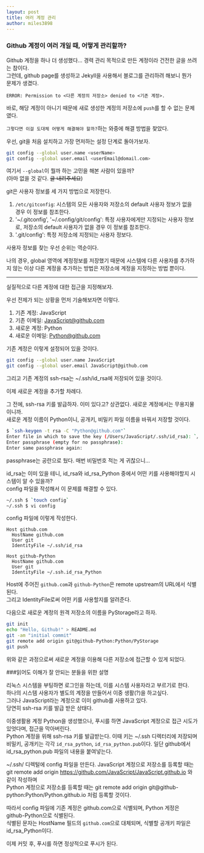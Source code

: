 ```yaml
---
layout: post
title: 여러 계정 관리
author: miles3898
---
```


### Github 계정이 여러 개일 때, 어떻게 관리할까?

Github 계정을 하나 더 생성했다... 경력 관리 목적으로 만든 계정이라 건전한 글을 쓰려는 참이다.<br />
그런데, github page를 생성하고 Jekyll을 사용해서 블로그를 관리하려 해보니 뭔가 문제가 생겼다.

```
ERROR: Permission to <다른 계정의 저장소> denied to <기존 계정>.
```

바로, 해당 계정이 아니기 때문에 새로 생성한 계정의 저장소에 `push`를 할 수 없는 문제였다.

`그렇다면 이걸 도대체 어떻게 해결해야 할까?`하는 와중에 해결 방법을 찾았다.

우선, git을 처음 설치하고 가장 먼저하는 설정 단계로 돌아가보자.

```bash
git config --global user.name <userName>
git config --global user.email <userEmail@domail.com>
```

여기서 `--global`이 뭘까 하는 고민을 해본 사람이 있을까?<br />
(아마 없을 것 같다. ~~글 내려주세요~~)

git은 사용자 정보를 세 가지 방법으로 저장한다.<br />
1. `/etc/gitconfig`: 시스템의 모든 사용자와 저장소의 default 사용자 정보가 없을 경우 이 정보를 참조한다.
2. '~/.gitconfig', '~/.config/git/config': 특정 사용자에게만 지정되는 사용자 정보로, 저장소의 default 사용자가 없을 경우 이 정보를 참조한다.
3. '.git/config': 특정 저장소에 지정되는 사용자 정보다.

사용자 정보를 찾는 우선 순위는 역순이다.

나의 경우, global 영역에 계정정보를 저장했기 때문에 시스템에 다른 사용자를 추가하지 않는 이상 다른 계정을 추가하는 방법은 저장소에 계정을 지정하는 방법 뿐이다.<br />

---

실질적으로 다른 계정에 대한 접근을 지정해보자.

우선 전제가 되는 상황을 먼저 기술해보자면 이렇다.<br />
1. 기존 계정: JavaScript<br />
2. 기존 이메일: JavaScript@github.com<br />
3. 새로운 계정: Python<br />
4. 새로운 이메일: Python@github.com<br />

기존 계정은 이렇게 설정되어 있을 것이다.<br />

```bash
git config --global user.name JavaScript
git config --global user.email JavaScript@github.com
```
그리고 기존 계정의 ssh-rsa는 ~/.ssh/id_rsa에 저장되어 있을 것이다.<br />

이제 새로운 계정을 추가할 차례다.

그 전에, ssh-rsa 키를 발급하자. 이미 있다고? 상관없다. 새로운 계정에서는 무용지물이니까.<br />
새로운 계정 이름이 Python이니, 공개키, 비밀키 파일 이름을 바꿔서 저장할 것이다.<br />

```bash
$ `ssh-keygen -t rsa -C "Python@github.com"`
Enter file in which to save the key (/Users/JavaScript/.ssh/id_rsa): `/Users/JavaScript/.ssh/id_rsa_Python`
Enter passphrase (empty for no passphrase): 
Enter same passphrase again: 
```
passphrase는 공란으로 뒀다. 매번 비밀번호 적는 게 귀찮으니...<br />

id_rsa는 이미 있을 테니, id_rsa와 id_rsa_Python 중에서 어떤 키를 사용해야할지 시스템이 알 수 있을까?<br />
config 파일을 작성해서 이 문제를 해결할 수 있다.

```bash
~/.ssh $ `touch config`
~/.ssh $ vi config
```

config 파일에 이렇게 작성한다.

```config
Host github.com
  HostName github.com
  User git
  IdentityFile ~/.ssh/id_rsa
  
Host github-Python
  HostName github.com
  User git
  IdentityFile ~/.ssh.id_rsa_Python
```
Host에 주어진 `github.com`과 `github-Python`은 remote upstream의 URL에서 식별된다.<br />
그리고 IdentityFile로써 어떤 키를 사용할지를 알려준다.

다음으로 새로운 계정의 원격 저장소의 이름을 PyStorage라고 하자.

```bash
git init
echo "Hello, Github!" > README.md
git -am "initial commit"
git remote add origin git@github-Python:Python/PyStorage
git push
```

위와 같은 과정으로써 새로운 계정을 이용해 다른 저장소에 접근할 수 있게 되었다.<br />

###읽어도 이해가 잘 안되는 분들을 위한 설명

리눅스 시스템을 부팅하면 로그인을 하는데, 이를 시스템 사용자라고 부르기로 한다.<br />
하나의 시스템 사용자가 별도의 계정을 만들어서 이중 생활(?)을 하고싶다.<br />
그러나 JavaScript라는 계정으로 이미 github를 사용하고 있다.<br />
당연히 ssh-rsa 키를 발급 받은 상태다.<br />

이중생활용 계정 Python을 생성했으나, 푸시를 하면 JavaScript 계정으로 접근 시도가 있엇다며, 접근을 막아버린다.<br />
Python 계정을 위해 ssh-rsa 키를 발급받는다. 이때 키는 ~/.ssh 디렉터리에 저장되며 비밀키, 공개키는 각각 `id_rsa_python`, `id_rsa_python.pub`이다.
일단 github에서 id_rsa_python.pub 파일의 내용을 붙여넣는다.

~/.ssh/ 디렉털에 config 파일을 만든다.
JavaScript 계정으로 저장소를 등록할 때는 git remote add origin https://github.com/JavaScript/JavaScript.github.io 와 같이 작성하며<br />
Python 계정으로 저장소를 등록할 때는 git remote add origin git@github-python:Python/Python.github.io 처럼 등록할 것이다.

따라서 config 파일에 기존 계정은 github.com으로 식별되며, Python 게정은 github-Python으로 식별된다. <br />
식별된 문자는 HostName 필드의 `github.com`으로 대체되며, 식별할 공개키 파일은 id_rsa_Python이다.<br />

이제 커밋 후, 푸시를 하면 정상적으로 푸시가 된다.<br />
